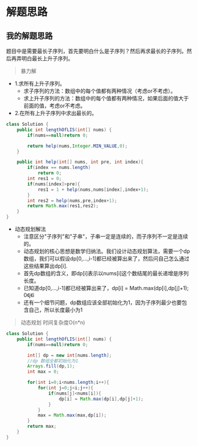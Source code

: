 # 解题思路

## 我的解题思路
题目中是需要最长子序列，首先要明白什么是子序列？然后再求最长的子序列。然后再弄明白最长上升子序列。

> 暴力解

- 1.求所有上升子序列。
    + 求子序列的方法：数组中的每个值都有两种情况（考虑or不考虑）。
    + 求上升子序列的方法：数组中的每个值都有两种情况，如果后面的值大于前面的值，考虑or不考虑。
- 2.在所有上升子序列中求出最长的。

```java
class Solution {
    public int lengthOfLIS(int[] nums) {
        if(nums==null)return 0;

        return help(nums,Integer.MIN_VALUE,0);
    }

    public int help(int[] nums, int pre, int index){
        if(index == nums.length)
            return 0;
        int res1 = 0;
        if(nums[index]>pre){
            res1 = 1 + help(nums,nums[index],index+1);
        }
        int res2 = help(nums,pre,index+1);
        return Math.max(res1,res2);
    }
}
```
- 动态规划解法
    + 注意区分"子序列"和"子串"，子串一定是连续的，而子序列不一定是连续的。
    + 动态规划的核心思想是数学归纳法。我们设计动态规划算法，需要一个dp数组，我们可以假设dp[0,...,i-1]都已经被算出来了，然后问自己怎么通过这些结果算出dp[i].
    + 首先dp数组的含义，即dp[i]表示以nums[i]这个数结尾的最长递增是序列长度。
    + 已知道dp[0,...,i-1]都已经被算出来了，dp[i] = Math.max(dp[i],dp[j]+1); 0《j《i
    + 还有一个细节问题，dp数组应该全部初始化为1，因为子序列最少也要包含自己，所以长度最小为1


> 动态规划 时间复杂度O(n*n)

```java
class Solution {
    public int lengthOfLIS(int[] nums) {
        if(nums==null)return 0;

        int[] dp = new int[nums.length];
        //dp 数组全都初始化为1
        Arrays.fill(dp,1);
        int max = 0;

        for(int i=0;i<nums.length;i++){
            for(int j=0;j<i;j++){
                if(nums[j]<nums[i]){
                    dp[i] = Math.max(dp[i],dp[j]+1);
                }
            }
            max = Math.max(max,dp[i]);
        }
        return max;
    }
}
```















